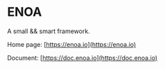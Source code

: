
ENOA
===============

A small && smart framework.

Home page: [https://enoa.io](https://enoa.io)

Document: [https://doc.enoa.io](https://doc.enoa.io)


